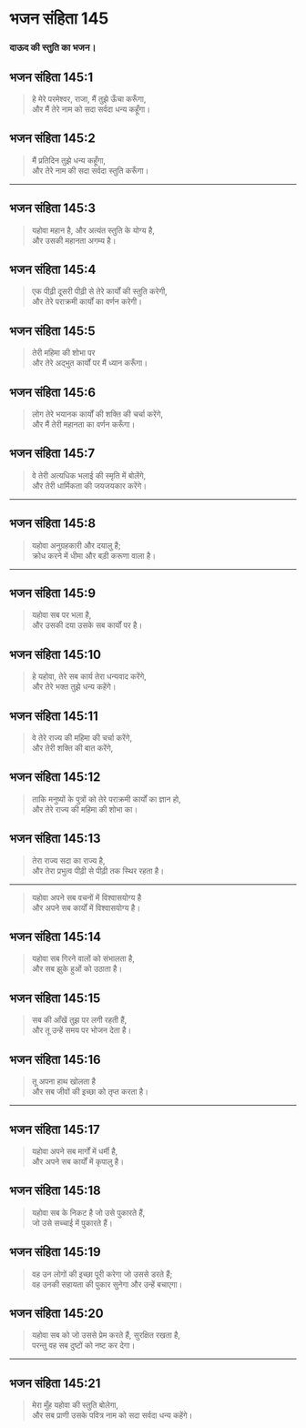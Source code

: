 # भजन संहिता 145

### दाऊद की स्तुति का भजन।

## भजन संहिता 145:1

> हे मेरे परमेश्वर, राजा, मैं तुझे ऊँचा करूँगा,  
> और मैं तेरे नाम को सदा सर्वदा धन्य कहूँगा।

## भजन संहिता 145:2

> मैं प्रतिदिन तुझे धन्य कहूँगा,  
> और तेरे नाम की सदा सर्वदा स्तुति करूँगा।

---

## भजन संहिता 145:3

> यहोवा महान है, और अत्यंत स्तुति के योग्य है,  
> और उसकी महानता अगम्य है।

## भजन संहिता 145:4

> एक पीढ़ी दूसरी पीढ़ी से तेरे कार्यों की स्तुति करेगी,  
> और तेरे पराक्रमी कार्यों का वर्णन करेगी।

## भजन संहिता 145:5

> तेरी महिमा की शोभा पर  
> और तेरे अद्भुत कार्यों पर मैं ध्यान करूँगा।

## भजन संहिता 145:6

> लोग तेरे भयानक कार्यों की शक्ति की चर्चा करेंगे,  
> और मैं तेरी महानता का वर्णन करूँगा।

## भजन संहिता 145:7

> वे तेरी अत्यधिक भलाई की स्मृति में बोलेंगे,  
> और तेरी धार्मिकता की जयजयकार करेंगे।

---

## भजन संहिता 145:8

> यहोवा अनुग्रहकारी और दयालु है;  
> क्रोध करने में धीमा और बड़ी करूणा वाला है।

---

## भजन संहिता 145:9

> यहोवा सब पर भला है,  
> और उसकी दया उसके सब कार्यों पर है।

## भजन संहिता 145:10

> हे यहोवा, तेरे सब कार्य तेरा धन्यवाद करेंगे,  
> और तेरे भक्त तुझे धन्य कहेंगे।

## भजन संहिता 145:11

> वे तेरे राज्य की महिमा की चर्चा करेंगे,  
> और तेरी शक्ति की बात करेंगे,

## भजन संहिता 145:12

> ताकि मनुष्यों के पुत्रों को तेरे पराक्रमी कार्यों का ज्ञान हो,  
> और तेरे राज्य की महिमा की शोभा का।

## भजन संहिता 145:13

> तेरा राज्य सदा का राज्य है,  
> और तेरा प्रभुत्व पीढ़ी से पीढ़ी तक स्थिर रहता है।

---

> यहोवा अपने सब वचनों में विश्वासयोग्य है  
> और अपने सब कार्यों में विश्वासयोग्य है।

## भजन संहिता 145:14

> यहोवा सब गिरने वालों को संभालता है,  
> और सब झुके हुओं को उठाता है।

## भजन संहिता 145:15

> सब की आँखें तुझ पर लगी रहती हैं,  
> और तू उन्हें समय पर भोजन देता है।

## भजन संहिता 145:16

> तू अपना हाथ खोलता है  
> और सब जीवों की इच्छा को तृप्त करता है।

---

## भजन संहिता 145:17

> यहोवा अपने सब मार्गों में धर्मी है,  
> और अपने सब कार्यों में कृपालु है।

## भजन संहिता 145:18

> यहोवा सब के निकट है जो उसे पुकारते हैं,  
> जो उसे सच्चाई में पुकारते हैं।

## भजन संहिता 145:19

> वह उन लोगों की इच्छा पूरी करेगा जो उससे डरते हैं;  
> वह उनकी सहायता की पुकार सुनेगा और उन्हें बचाएगा।

## भजन संहिता 145:20

> यहोवा सब को जो उससे प्रेम करते हैं, सुरक्षित रखता है,  
> परन्तु वह सब दुष्टों को नष्ट कर देगा।

---

## भजन संहिता 145:21

> मेरा मुँह यहोवा की स्तुति बोलेगा,  
> और सब प्राणी उसके पवित्र नाम को सदा सर्वदा धन्य कहेंगे।
